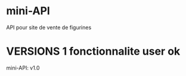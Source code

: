 # mini-API
API pour site de vente de figurines 

# VERSIONS 1 fonctionnalite user ok 
mini-API: v1.0
